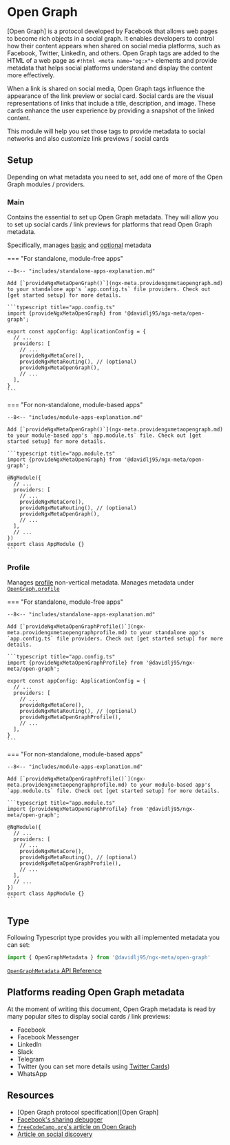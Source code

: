 # Open Graph

[Open Graph] is a protocol developed by Facebook that allows web pages to become rich objects in a social graph. It enables developers to control how their content appears when shared on social media platforms, such as Facebook, Twitter, LinkedIn, and others. Open Graph tags are added to the HTML of a web page as `#!html <meta name="og:x">` elements and provide metadata that helps social platforms understand and display the content more effectively.

When a link is shared on social media, Open Graph tags influence the appearance of the link preview or social card. Social cards are the visual representations of links that include a title, description, and image. These cards enhance the user experience by providing a snapshot of the linked content.

This module will help you set those tags to provide metadata to social networks and also customize link previews / social cards

## Setup

Depending on what metadata you need to set, add one of more of the Open Graph modules / providers.

### Main

Contains the essential to set up Open Graph metadata. They will allow you to set up social cards / link previews for platforms that read Open Graph metadata.

Specifically, manages [basic](https://ogp.me/#metadata) and [optional](https://ogp.me/#optional) metadata

=== "For standalone, module-free apps"

    --8<-- "includes/standalone-apps-explanation.md"

    Add [`provideNgxMetaOpenGraph()`](ngx-meta.providengxmetaopengraph.md) to your standalone app's `app.config.ts` file providers. Check out [get started setup] for more details.

    ```typescript title="app.config.ts"
    import {provideNgxMetaOpenGraph} from '@davidlj95/ngx-meta/open-graph';

    export const appConfig: ApplicationConfig = {
      // ...
      providers: [
        // ...
        provideNgxMetaCore(),
        provideNgxMetaRouting(), // (optional)
        provideNgxMetaOpenGraph(),
        // ...
      ],
    }
    ```

=== "For non-standalone, module-based apps"

    --8<-- "includes/module-apps-explanation.md"

    Add [`provideNgxMetaOpenGraph()`](ngx-meta.providengxmetaopengraph.md) to your module-based app's `app.module.ts` file. Check out [get started setup] for more details.

    ```typescript title="app.module.ts"
    import {provideNgxMetaOpenGraph} from '@davidlj95/ngx-meta/open-graph';

    @NgModule({
      // ...
      providers: [
        // ...
        provideNgxMetaCore(),
        provideNgxMetaRouting(), // (optional)
        provideNgxMetaOpenGraph(),
        // ...
      ],
      // ...
    })
    export class AppModule {}
    ```

### Profile

Manages [profile](https://ogp.me/#type_profile) non-vertical metadata. Manages metadata under [`OpenGraph.profile`](ngx-meta.opengraph.profile.md)

=== "For standalone, module-free apps"

    --8<-- "includes/standalone-apps-explanation.md"

    Add [`provideNgxMetaOpenGraphProfile()`](ngx-meta.providengxmetaopengraphprofile.md) to your standalone app's `app.config.ts` file providers. Check out [get started setup] for more details.

    ```typescript title="app.config.ts"
    import {provideNgxMetaOpenGraphProfile} from '@davidlj95/ngx-meta/open-graph';

    export const appConfig: ApplicationConfig = {
      // ...
      providers: [
        // ...
        provideNgxMetaCore(),
        provideNgxMetaRouting(), // (optional)
        provideNgxMetaOpenGraphProfile(),
        // ...
      ],
    }
    ```

=== "For non-standalone, module-based apps"

    --8<-- "includes/module-apps-explanation.md"

    Add [`provideNgxMetaOpenGraphProfile()`](ngx-meta.providengxmetaopengraphprofile.md) to your module-based app's `app.module.ts` file. Check out [get started setup] for more details.

    ```typescript title="app.module.ts"
    import {provideNgxMetaOpenGraphProfile} from '@davidlj95/ngx-meta/open-graph';

    @NgModule({
      // ...
      providers: [
        // ...
        provideNgxMetaCore(),
        provideNgxMetaRouting(), // (optional)
        provideNgxMetaOpenGraphProfile(),
        // ...
      ],
      // ...
    })
    export class AppModule {}
    ```

## Type

Following Typescript type provides you with all implemented metadata you can set:

```typescript
import { OpenGraphMetadata } from '@davidlj95/ngx-meta/open-graph'
```

[`OpenGraphMetadata` API Reference](ngx-meta.opengraphmetadata.md)

## Platforms reading Open Graph metadata

At the moment of writing this document, Open Graph metadata is read by many popular sites to display social cards / link previews:

- Facebook
- Facebook Messenger
- LinkedIn
- Slack
- Telegram
- Twitter (you can set more details using [Twitter Cards](twitter-cards.md))
- WhatsApp

## Resources

- [Open Graph protocol specification][Open Graph]
- [Facebook's sharing debugger](https://developers.facebook.com/tools/debug/)
- [`freeCodeCamp.org`'s article on Open Graph](https://www.freecodecamp.org/news/what-is-open-graph-and-how-can-i-use-it-for-my-website/)
- [Article on social discovery](https://web.dev/articles/social-discovery)
